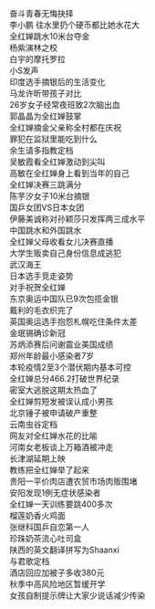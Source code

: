 奋斗青春无悔抉择  
李小鹏 往水里扔个硬币都比她水花大  
全红婵跳水10米台夺金  
杨紫演林之校  
白宇的摩托罗拉  
小S发声  
印度选手摘银后的生活变化  
马龙许昕带孩子对比  
26岁女子经常夜班致2次脑出血  
郭晶晶为全红婵鼓掌  
全红婵摘金父亲称全村都在庆祝  
罪犯在监狱里能吃到什么  
余生请多指教定档  
吴敏霞看全红婵激动到尖叫  
高敏在全红婵身上看到当年的自己  
全红婵决赛三跳满分  
陈芋汐女子10米台摘银  
国乒女团VS日本女团  
伊藤美诚称对孙颖莎只发挥两三成水平  
中国跳水和外国跳水  
全红婵父母收看女儿决赛直播  
大学生贩卖自己身份信息成逃犯  
武汉海王  
日本选手竞走姿势  
对手祝贺全红婵  
东京奥运中国队已9次包揽金银  
戴利的毛衣织完了  
英国奥运选手抱怨札幌吃住条件太差  
金珉锡确诊新冠  
苏炳添赛后问谢震业美国成绩  
郑州年龄最小感染者7岁  
本轮疫情2至3个潜伏期内基本可控  
全红婵总分466.2打破世界纪录  
密室大逃脱这期太热血了  
全红婵剪短发被误认成小男孩  
北京锤子被申请破产重整  
云南虫谷定档  
网友对全红婵水花的比喻  
河南女老板谈上万箱酒被冲走  
长津湖延期上映  
教练把全红婵举了起来  
贵阳一平价肉店遭农贸市场肉贩围堵  
安阳发现1例无症状感染者  
全红婵一天训练要跳400多次  
榴莲奶香火鸡面  
张继科国乒自恋第一人  
珍珠奶茶流心吐司盒  
陕西的英文翻译拼写为Shaanxi  
与君歌定档  
酒店回应加被子多收380元  
秋季中高风险地区暂缓开学  
女孩自制提示牌让大家少说话减少传染  
